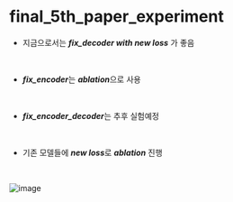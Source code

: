 # final_5th_paper_experiment
* 지금으로서는 ***fix_decoder with new loss*** 가 좋음
<br/>

* ***fix_encoder***는 ***ablation***으로 사용
<br/>

* ***fix_encoder_decoder***는 추후 실험예정
<br/>

* 기존 모델들에 ***new loss***로 ***ablation*** 진행
<br/>
						
![image](https://user-images.githubusercontent.com/31001511/145551266-01dab904-0a67-4a04-b55c-e31a571a614e.png)
<br/>

